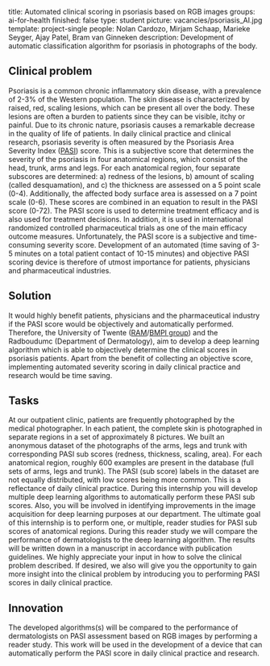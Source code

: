 title: Automated clinical scoring in psoriasis based on RGB images
groups: ai-for-health
finished: false
type: student
picture: vacancies/psoriasis_AI.jpg
template: project-single
people: Nolan Cardozo, Mirjam Schaap, Marieke Seyger, Ajay Patel, Bram van Ginneken
description: Development of automatic classification algorithm for psoriasis in photographs of the body.

## Clinical problem

Psoriasis is a common chronic inflammatory skin disease, with a prevalence of 2-3% of the Western population. The skin disease is characterized by raised, red, scaling lesions, which can be present all over the body. These lesions are often a burden to patients since they can be  visible, itchy or painful. Due to its chronic nature, psoriasis causes a remarkable decrease in the quality of life of patients. In daily clinical practice and clinical research, psoriasis severity is often measured by the Psoriasis Area Severity Index ([PASI](https://en.wikipedia.org/wiki/Psoriasis_Area_and_Severity_Index)) score. This is a subjective score that determines the severity of the psoriasis in four anatomical regions, which consist of the head, trunk, arms and legs. For each anatomical region, four separate  subscores are determined: a) redness of the lesions, b) amount of scaling (called desquamation), and c) the thickness are assessed on a 5 point scale (0-4). Additionally, the affected body surface area is assessed on a 7 point scale (0-6). These scores are combined in an equation to result in the PASI score (0-72). The PASI score is used to determine treatment efficacy and is also used for treatment decisions. In addition, it is used in international randomized controlled pharmaceutical trials as one of the main efficacy outcome measures. Unfortunately, the PASI score is a subjective and time-consuming severity score. Development of an automated (time saving of 3-5 minutes on a total patient contact of 10-15 minutes) and objective PASI scoring device is therefore of utmost importance for patients, physicians and pharmaceutical industries. 

## Solution

It would highly benefit patients, physicians and the pharmaceutical industry if the PASI score would be objectively and automatically performed. Therefore, the University of Twente ([RAM](https://www.ram.eemcs.utwente.nl/)/[BMPI group](https://www.utwente.nl/en/tnw/bmpi/bmpimembers/)) and the Radboudumc (Department of Dermatology), aim to develop a deep learning algorithm which is able to objectively determine the clinical scores in psoriasis patients. Apart from the benefit of collecting an objective score, implementing automated severity scoring in daily clinical practice and research would be time saving.

## Tasks

At our outpatient clinic, patients are frequently photographed by the medical photographer. In each patient, the complete skin is photographed in separate regions in a set of approximately 8 pictures. We built an anonymous dataset of the photographs of the arms, legs and trunk with corresponding PASI sub scores (redness, thickness, scaling, area). For each anatomical region, roughly 600 examples are present in the database (full sets of arms, legs and trunk). The PASI (sub score) labels in the dataset are not equally distributed, with low scores being more common. This is a reflectance of daily clinical practice. During this internship you will develop multiple deep learning algorithms to automatically perform these PASI sub scores. Also, you will be involved in identifying improvements in the image acquisition for deep learning purposes at our department. The ultimate goal of this internship is to perform one, or multiple, reader studies for PASI sub scores of anatomical regions. During this reader study we will compare the performance of dermatologists to the deep learning algorithm. The results will be written down in a manuscript in accordance with publication guidelines. We highly appreciate your input in how to solve the clinical problem described. If desired, we also will give you the opportunity to gain more insight into the clinical problem by introducing you to performing PASI scores in daily clinical practice.  

## Innovation
The developed algorithms(s) will be compared to the performance of dermatologists on PASI assessment based on RGB images by performing a reader study. This work will be used in the development of a device that can automatically perform the PASI score in daily clinical practice and research.
